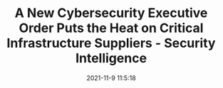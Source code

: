---
"title": "A New Cybersecurity Executive Order Puts the Heat on Critical Infrastructure Suppliers - Security Intelligence"
"date": "2021-11-9 11:5:18"
"feed_name": "GOOGLENEWSINDUSTRIAL"
"feed_website": "https://news.google.com/search?q=industrial%2Bincident&hl=en-US&gl=US&ceid=US:en"
"feed_rss": "https://news.google.com/rss/search?q=industrial%2Bincident&hl=en-US&gl=US&ceid=US:en"
"link": "https://securityintelligence.com/posts/new-cybersecurity-executive-order-critical-infrastructure-suppliers/"
"source": "{'href': 'https://securityintelligence.com', 'title': 'Security Intelligence'}"
"file": "_posts/2021-1-1-c09d4763e2b2aa056393c9ef887a48c1898c545d.md"
"accident": "0"
"drilling": "0"
"dead": "0"
"injured": "0"
"arrested": "0"
"place": "unknown place"
"where": "unknown site"
"causes": "unknown"
"place_uri": "unknown place"
---